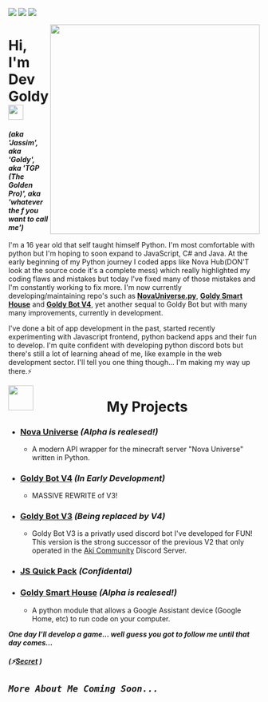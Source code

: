 ![](https://img.shields.io/badge/✦-Python-informational?style=flat&logo=python&logoColor=white&color=ffe600) ![](https://img.shields.io/badge/•-Javascript-informational?style=flat&logo=Javascript&logoColor=white&color=ffe600) ![](https://img.shields.io/badge/•-Java-informational?style=flat&logo=Java&logoColor=white&color=ffe600)

<img align="right" src="https://c.tenor.com/aNHKkEhomm4AAAAC/anime-keyboard.gif" width="420">

# Hi, I'm Dev Goldy <img src="https://raw.githubusercontent.com/MartinHeinz/MartinHeinz/master/wave.gif" width="30px">

#### *(aka 'Jassim', aka 'Goldy', aka 'TGP (The Golden Pro)', aka 'whatever the f you want to call me')*

I'm a 16 year old that self taught himself Python. I'm most comfortable with python but I'm hoping to soon expand to JavaScript, C# and Java. At the early beginning of my Python journey I coded apps like Nova Hub(DON'T look at the source code it's a complete mess) which really highlighted my coding flaws and mistakes but today I've fixed many of those mistakes and I'm constantly working to fix more. I'm now currently developing/maintaining repo's such as **[NovaUniverse.py](https://github.com/NovaUniverse/NovaUniverse.py)**, **[Goldy Smart House](https://github.com/THEGOLDENPRO/Goldy-Smart-House)** and **[Goldy Bot V4](https://github.com/Goldy-Bot/Goldy-Bot-V4)**, yet another sequal to Goldy Bot but with many many improvements, currently in development.

I've done a bit of app development in the past, started recently experimenting with Javascript frontend, python backend apps and their fun to develop. I'm quite confident with developing python discord bots but there's still a lot of learning ahead of me, like example in the web development sector. I'll tell you one thing though... I'm making my way up there.⚡

<img align="left" src="https://static.wixstatic.com/media/0b0fec_7a398794f6964414b8a223f80031b55c~mv2.gif" width="50px">

# <div align="middle">My Projects</div>

* ### [Nova Universe](https://github.com/NovaUniverse/NovaUniverse.py) *(Alpha is realesed!)*
  * A modern API wrapper for the minecraft server "Nova Universe" written in Python.

* ### [Goldy Bot V4](https://github.com/Goldy-Bot/Goldy-Bot-V4) *(In Early Development)*
  * MASSIVE REWRITE of V3!

* ### [Goldy Bot V3](https://github.com/Goldy-Bot/Goldy-Bot-V3) *(Being replaced by V4)*
  * Goldy Bot V3 is a privatly used discord bot I've developed for FUN! This version is the strong successor of the previous V2 that only operated in the [Aki Community](https://discord.gg/ZpYtBTcefC) Discord Server.

* ### [JS Quick Pack](https://github.com/JS-Quick-Pack) *(Confidental)*

* ### [Goldy Smart House](https://github.com/THEGOLDENPRO/Goldy-Smart-House) *(Alpha is realesed!)*
  * A python module that allows a Google Assistant device (Google Home, etc) to run code on your computer.

***One day I'll develop a game... well guess you got to follow me until that day comes...***

##### (⚡[Secret](https://gist.github.com/THEGOLDENPRO/3ba012f94efa04ae7c216e753c882052) )

## *`More About Me Coming Soon...`*
